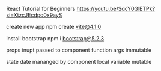 React Tutorial for Beginners
https://youtu.be/SqcY0GlETPk?si=XtzcJEcdpo0x9ayS

create new app
npm create vite@4.1.0


install bootstrap
npm i bootstrap@5.2.3 



props
inupt passed to component
function args
immutable

state
date mananged by component
local variable
mutable
